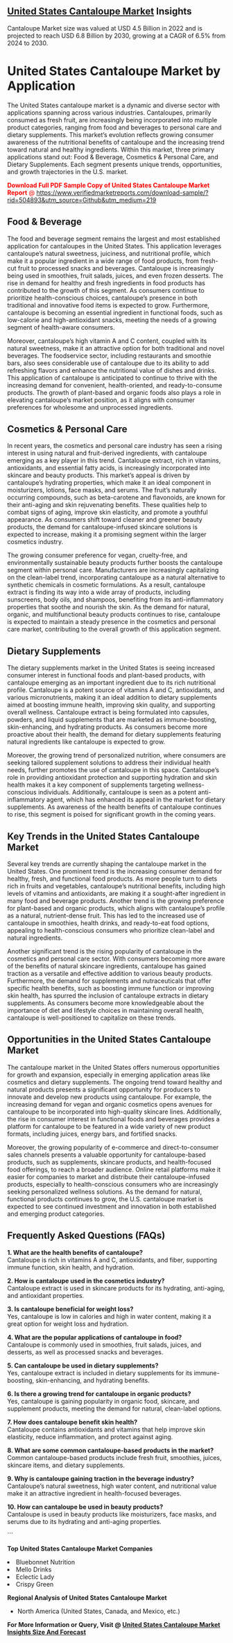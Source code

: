 <h2><a href="https://www.verifiedmarketreports.com/download-sample/?rid=504893&amp;utm_source=Github&amp;utm_medium=219" target="_blank">United States Cantaloupe Market</a> Insights</h2><p>Cantaloupe Market size was valued at USD 4.5 Billion in 2022 and is projected to reach USD 6.8 Billion by 2030, growing at a CAGR of 6.5% from 2024 to 2030.</p><p> <h1>United States Cantaloupe Market by Application</h1> <p>The United States cantaloupe market is a dynamic and diverse sector with applications spanning across various industries. Cantaloupes, primarily consumed as fresh fruit, are increasingly being incorporated into multiple product categories, ranging from food and beverages to personal care and dietary supplements. This market’s evolution reflects growing consumer awareness of the nutritional benefits of cantaloupe and the increasing trend toward natural and healthy ingredients. Within this market, three primary applications stand out: Food & Beverage, Cosmetics & Personal Care, and Dietary Supplements. Each segment presents unique trends, opportunities, and growth trajectories in the U.S. market.</p> <p><p><span class=""><span style="color: #ff0000;"><strong>Download Full PDF Sample Copy of United States Cantaloupe Market Report</strong> @ </span><a href="https://www.verifiedmarketreports.com/download-sample/?rid=504893&amp;utm_source=Github&amp;utm_medium=219" target="_blank">https://www.verifiedmarketreports.com/download-sample/?rid=504893&amp;utm_source=Github&amp;utm_medium=219</a></span></p></p> <h2>Food & Beverage</h2> <p>The food and beverage segment remains the largest and most established application for cantaloupes in the United States. This application leverages cantaloupe’s natural sweetness, juiciness, and nutritional profile, which make it a popular ingredient in a wide range of food products, from fresh-cut fruit to processed snacks and beverages. Cantaloupe is increasingly being used in smoothies, fruit salads, juices, and even frozen desserts. The rise in demand for healthy and fresh ingredients in food products has contributed to the growth of this segment. As consumers continue to prioritize health-conscious choices, cantaloupe’s presence in both traditional and innovative food items is expected to grow. Furthermore, cantaloupe is becoming an essential ingredient in functional foods, such as low-calorie and high-antioxidant snacks, meeting the needs of a growing segment of health-aware consumers. <p>Moreover, cantaloupe’s high vitamin A and C content, coupled with its natural sweetness, make it an attractive option for both traditional and novel beverages. The foodservice sector, including restaurants and smoothie bars, also sees considerable use of cantaloupe due to its ability to add refreshing flavors and enhance the nutritional value of dishes and drinks. This application of cantaloupe is anticipated to continue to thrive with the increasing demand for convenient, health-oriented, and ready-to-consume products. The growth of plant-based and organic foods also plays a role in elevating cantaloupe’s market position, as it aligns with consumer preferences for wholesome and unprocessed ingredients.</p> <h2>Cosmetics & Personal Care</h2> <p>In recent years, the cosmetics and personal care industry has seen a rising interest in using natural and fruit-derived ingredients, with cantaloupe emerging as a key player in this trend. Cantaloupe extract, rich in vitamins, antioxidants, and essential fatty acids, is increasingly incorporated into skincare and beauty products. This market’s appeal is driven by cantaloupe’s hydrating properties, which make it an ideal component in moisturizers, lotions, face masks, and serums. The fruit’s naturally occurring compounds, such as beta-carotene and flavonoids, are known for their anti-aging and skin rejuvenating benefits. These qualities help to combat signs of aging, improve skin elasticity, and promote a youthful appearance. As consumers shift toward cleaner and greener beauty products, the demand for cantaloupe-infused skincare solutions is expected to increase, making it a promising segment within the larger cosmetics industry. <p>The growing consumer preference for vegan, cruelty-free, and environmentally sustainable beauty products further boosts the cantaloupe segment within personal care. Manufacturers are increasingly capitalizing on the clean-label trend, incorporating cantaloupe as a natural alternative to synthetic chemicals in cosmetic formulations. As a result, cantaloupe extract is finding its way into a wide array of products, including sunscreens, body oils, and shampoos, benefiting from its anti-inflammatory properties that soothe and nourish the skin. As the demand for natural, organic, and multifunctional beauty products continues to rise, cantaloupe is expected to maintain a steady presence in the cosmetics and personal care market, contributing to the overall growth of this application segment.</p> <h2>Dietary Supplements</h2> <p>The dietary supplements market in the United States is seeing increased consumer interest in functional foods and plant-based products, with cantaloupe emerging as an important ingredient due to its rich nutritional profile. Cantaloupe is a potent source of vitamins A and C, antioxidants, and various micronutrients, making it an ideal addition to dietary supplements aimed at boosting immune health, improving skin quality, and supporting overall wellness. Cantaloupe extract is being formulated into capsules, powders, and liquid supplements that are marketed as immune-boosting, skin-enhancing, and hydrating products. As consumers become more proactive about their health, the demand for dietary supplements featuring natural ingredients like cantaloupe is expected to grow. <p>Moreover, the growing trend of personalized nutrition, where consumers are seeking tailored supplement solutions to address their individual health needs, further promotes the use of cantaloupe in this space. Cantaloupe’s role in providing antioxidant protection and supporting hydration and skin health makes it a key component of supplements targeting wellness-conscious individuals. Additionally, cantaloupe is seen as a potent anti-inflammatory agent, which has enhanced its appeal in the market for dietary supplements. As awareness of the health benefits of cantaloupe continues to rise, this segment is poised for significant growth in the coming years.</p> <h2>Key Trends in the United States Cantaloupe Market</h2> <p>Several key trends are currently shaping the cantaloupe market in the United States. One prominent trend is the increasing consumer demand for healthy, fresh, and functional food products. As more people turn to diets rich in fruits and vegetables, cantaloupe’s nutritional benefits, including high levels of vitamins and antioxidants, are making it a sought-after ingredient in many food and beverage products. Another trend is the growing preference for plant-based and organic products, which aligns with cantaloupe’s profile as a natural, nutrient-dense fruit. This has led to the increased use of cantaloupe in smoothies, health drinks, and ready-to-eat food options, appealing to health-conscious consumers who prioritize clean-label and natural ingredients. <p>Another significant trend is the rising popularity of cantaloupe in the cosmetics and personal care sector. With consumers becoming more aware of the benefits of natural skincare ingredients, cantaloupe has gained traction as a versatile and effective addition to various beauty products. Furthermore, the demand for supplements and nutraceuticals that offer specific health benefits, such as boosting immune function or improving skin health, has spurred the inclusion of cantaloupe extracts in dietary supplements. As consumers become more knowledgeable about the importance of diet and lifestyle choices in maintaining overall health, cantaloupe is well-positioned to capitalize on these trends.</p> <h2>Opportunities in the United States Cantaloupe Market</h2> <p>The cantaloupe market in the United States offers numerous opportunities for growth and expansion, especially in emerging application areas like cosmetics and dietary supplements. The ongoing trend toward healthy and natural products presents a significant opportunity for producers to innovate and develop new products using cantaloupe. For example, the increasing demand for vegan and organic cosmetics opens avenues for cantaloupe to be incorporated into high-quality skincare lines. Additionally, the rise in consumer interest in functional foods and beverages provides a platform for cantaloupe to be featured in a wide variety of new product formats, including juices, energy bars, and fortified snacks. <p>Moreover, the growing popularity of e-commerce and direct-to-consumer sales channels presents a valuable opportunity for cantaloupe-based products, such as supplements, skincare products, and health-focused food offerings, to reach a broader audience. Online retail platforms make it easier for companies to market and distribute their cantaloupe-infused products, especially to health-conscious consumers who are increasingly seeking personalized wellness solutions. As the demand for natural, functional products continues to grow, the U.S. cantaloupe market is expected to see continued investment and innovation in both established and emerging product categories.</p> <h2>Frequently Asked Questions (FAQs)</h2> <p><strong>1. What are the health benefits of cantaloupe?</strong><br>Cantaloupe is rich in vitamins A and C, antioxidants, and fiber, supporting immune function, skin health, and hydration.</p> <p><strong>2. How is cantaloupe used in the cosmetics industry?</strong><br>Cantaloupe extract is used in skincare products for its hydrating, anti-aging, and antioxidant properties.</p> <p><strong>3. Is cantaloupe beneficial for weight loss?</strong><br>Yes, cantaloupe is low in calories and high in water content, making it a great option for weight loss and hydration.</p> <p><strong>4. What are the popular applications of cantaloupe in food?</strong><br>Cantaloupe is commonly used in smoothies, fruit salads, juices, and desserts, as well as processed snacks and beverages.</p> <p><strong>5. Can cantaloupe be used in dietary supplements?</strong><br>Yes, cantaloupe extract is included in dietary supplements for its immune-boosting, skin-enhancing, and hydrating benefits.</p> <p><strong>6. Is there a growing trend for cantaloupe in organic products?</strong><br>Yes, cantaloupe is gaining popularity in organic food, skincare, and supplement products, meeting the demand for natural, clean-label options.</p> <p><strong>7. How does cantaloupe benefit skin health?</strong><br>Cantaloupe contains antioxidants and vitamins that help improve skin elasticity, reduce inflammation, and protect against aging.</p> <p><strong>8. What are some common cantaloupe-based products in the market?</strong><br>Common cantaloupe-based products include fresh fruit, smoothies, juices, skincare items, and dietary supplements.</p> <p><strong>9. Why is cantaloupe gaining traction in the beverage industry?</strong><br>Cantaloupe’s natural sweetness, high water content, and nutritional value make it an attractive ingredient in health-focused beverages.</p> <p><strong>10. How can cantaloupe be used in beauty products?</strong><br>Cantaloupe is used in beauty products like moisturizers, face masks, and serums due to its hydrating and anti-aging properties.</p> ```</p><p><strong>Top United States Cantaloupe Market Companies</strong></p><div data-test-id=""><p><li>Bluebonnet Nutrition</li><li> Mello Drinks</li><li> Eclectic Lady</li><li> Crispy Green</li></p><div><strong>Regional Analysis of&nbsp;United States Cantaloupe Market</strong></div><ul><li dir="ltr"><p dir="ltr">North America&nbsp;(United States, Canada, and Mexico, etc.)</p></li></ul><p><strong>For More Information or Query, Visit @&nbsp;</strong><strong><a href="https://www.verifiedmarketreports.com/product/cantaloupe-market-size-and-forecast/?utm_source=Github&amp;utm_medium=219" target="_blank">United States Cantaloupe Market Insights Size And Forecast</a></strong></p></div>
